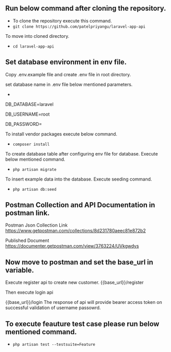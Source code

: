 ## Run below command after cloning the repository.
- To clone the repository execute this command.
- `git clone https://github.com/patelpriyangu/laravel-app-api`

To move into cloned directory.
- `cd laravel-app-api`

## Set database environment in env file.
Copy .env.example file and create .env file in root directory.

set database name in .env file below mentioned parameters. 

- 
DB_DATABASE=laravel

DB_USERNAME=root

DB_PASSWORD=


To install vendor packages execute below command. 
- `composer install`

To create database table after configuring env file for database. Execute below mentioned command.
- `php artisan migrate`

To insert example data into the database. Execute seeding command.
- `php artisan db:seed`


## Postman Collection and API Documentation in postman link.

Postman Json Collection Link
https://www.getpostman.com/collections/8d231780aeec81e872b2


Published Document
https://documenter.getpostman.com/view/3763224/UVkgwdys


## Now move to postman and set the base_url in variable.

Execute register api to create new customer. 
{{base_url}}/register

Then execute login api

{{base_url}}/login
The response of api will provide bearer access token on successful validation of username passowrd.

## To execute feauture test case please run below mentioned command.
- `php artisan test --testsuite=Feature`



